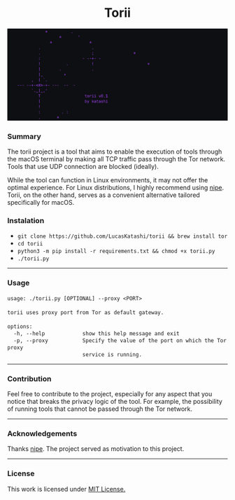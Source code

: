 <p align="center">
<h1 align="center"><b>Torii</b></h1>

<div align="center">
    <img src="./banner.png">
</div>

### Summary

The torii project is a tool that aims to enable the execution of tools through the macOS terminal by making all TCP traffic pass through the Tor network. Tools that use UDP connection are blocked (ideally).

While the tool can function in Linux environments, it may not offer the optimal experience. For Linux distributions, I highly recommend using [nipe](https://github.com/htrgouvea/nipe). Torii, on the other hand, serves as a convenient alternative tailored specifically for macOS.

### Instalation

- `git clone https://github.com/LucasKatashi/torii && brew install tor`
- `cd torii`
- `python3 -m pip install -r requirements.txt && chmod +x torii.py`
- `./torii.py`

---

### Usage

```
usage: ./torii.py [OPTIONAL] --proxy <PORT>

torii uses proxy port from Tor as default gateway.

options:
  -h, --help            show this help message and exit
  -p, --proxy           Specify the value of the port on which the Tor proxy
                        service is running.
```

---

### Contribution

Feel free to contribute to the project, especially for any aspect that you notice that breaks the privacy logic of the tool. For example, the possibility of running tools that cannot be passed through the Tor network.

---

### Acknowledgements

Thanks [nipe](https://github.com/htrgouvea/nipe). The project served as motivation to this project.

---

### License

This work is licensed under [MIT License.](/LICENSE.md)
